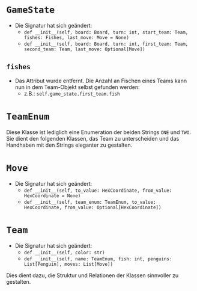 # `GameState`


- Die Signatur hat sich geändert:
  - `def __init__(self, board: Board, turn: int, start_team: Team, fishes: Fishes, last_move: Move = None)`
  - `def __init__(self, board: Board, turn: int, first_team: Team, second_team: Team, last_move: Optional[Move])`
## `fishes`
  - Das Attribut wurde entfernt. Die Anzahl an Fischen eines Teams kann nun in dem Team-Objekt selbst gefunden werden:
    - z.B.: `self.game_state.first_team.fish`

# `TeamEnum`
Diese Klasse ist lediglich eine Enumeration der beiden Strings `ONE` und `TWO`. Sie dient den folgenden Klassen, 
das Team zu unterscheiden und das Handhaben mit den Strings eleganter zu gestalten.

# `Move`

- Die Signatur hat sich geändert:
  - `def __init__(self, to_value: HexCoordinate, from_value: HexCoordinate = None)`
  - `def __init__(self, team_enum: TeamEnum, to_value: HexCoordinate, from_value: Optional[HexCoordinate])`

# `Team`

- Die Signatur hat sich geändert:
  - `def __init__(self, color: str)`
  - `def __init__(self, name: TeamEnum, fish: int, penguins: List[Penguin], moves: List[Move])`

Dies dient dazu, die Struktur und Relationen der Klassen sinnvoller zu gestalten.